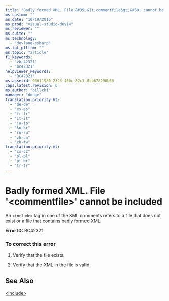 ```yaml
---
title: "Badly formed XML. File &#39;&lt;commentfile&gt;&#39; cannot be included"
ms.custom: ""
ms.date: "10/19/2016"
ms.prod: "visual-studio-dev14"
ms.reviewer: ""
ms.suite: ""
ms.technology: 
  - "devlang-csharp"
ms.tgt_pltfrm: ""
ms.topic: "article"
f1_keywords: 
  - "vbc42321"
  - "bc42321"
helpviewer_keywords: 
  - "BC42321"
ms.assetid: 96611980-2323-466c-82c3-8bb678290b68
caps.latest.revision: 6
ms.author: "billchi"
manager: "douge"
translation.priority.ht: 
  - "de-de"
  - "es-es"
  - "fr-fr"
  - "it-it"
  - "ja-jp"
  - "ko-kr"
  - "ru-ru"
  - "zh-cn"
  - "zh-tw"
translation.priority.mt: 
  - "cs-cz"
  - "pl-pl"
  - "pt-br"
  - "tr-tr"
---
```

# Badly formed XML. File &#39;&lt;commentfile&gt;&#39; cannot be included
An `<include>` tag in one of the XML comments refers to a file that does not exist or a file that contains badly formed XML.  
  
 **Error ID:** BC42321  
  
### To correct this error  
  
1.  Verify that the file exists.  
  
2.  Verify that the XML in the file is valid.  
  
## See Also  
 [\<include>](../Topic/%3Cinclude%3E%20\(Visual%20Basic\).md)